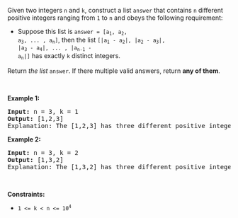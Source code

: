 Given two integers `` n `` and `` k ``, construct a list `` answer `` that contains `` n `` different positive integers ranging from `` 1 `` to `` n `` and obeys the following requirement:

*   Suppose this list is <code>answer =&nbsp;[a<sub>1</sub>, a<sub>2</sub>, a<sub>3</sub>, ... , a<sub>n</sub>]</code>, then the list <code>[|a<sub>1</sub> - a<sub>2</sub>|, |a<sub>2</sub> - a<sub>3</sub>|, |a<sub>3</sub> - a<sub>4</sub>|, ... , |a<sub>n-1</sub> - a<sub>n</sub>|]</code> has exactly `` k `` distinct integers.

Return _the list_ `` answer ``. If there multiple valid answers, return __any of them__.

&nbsp;

__Example 1:__

<pre>
<strong>Input:</strong> n = 3, k = 1
<strong>Output:</strong> [1,2,3]
Explanation: The [1,2,3] has three different positive integers ranging from 1 to 3, and the [1,1] has exactly 1 distinct integer: 1
</pre>

__Example 2:__

<pre>
<strong>Input:</strong> n = 3, k = 2
<strong>Output:</strong> [1,3,2]
Explanation: The [1,3,2] has three different positive integers ranging from 1 to 3, and the [2,1] has exactly 2 distinct integers: 1 and 2.
</pre>

&nbsp;

__Constraints:__

*   <code>1 &lt;= k &lt; n &lt;= 10<sup>4</sup></code>